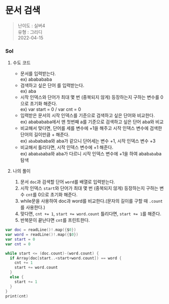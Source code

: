 # 문서 검색
> 난이도 : 실버4   
> 유형 : 그리디  
> 2022-04-15

### Sol
1. 수도 코드 
    - 문서를 입력받는다.  
      ex) ababababa
    - 검색하고 싶은 단어 를 입력받는다.  
      ex) aba 
    - 시작 인덱스와 단어가 최대 몇 번 (중복되지 않게) 등장하는지 구하는 변수를 0으로 초기화 해준다.  
      ex) var start = 0 / var cnt = 0
    - 입력받은 문서의 시작 인덱스를 기준으로 검색하고 싶은 단어와 비교한다.    
      ex) ababababa에서 맨 첫번째 a를 기준으로 검색하고 싶은 단어 aba와 비교
    - 비교해서 맞다면, 단어를 세를 변수에 +1을 해주고 시작 인덱스 변수에 검색한 단어의 길이만큼 + 해준다.  
      ex) `aba`bababa와 aba가 같으니 단어세는 변수 +1, 시작 인덱스 변수 +3 
    - 비교해서 틀리다면, 시작 인덱스 변수에 +1 해준다.  
      ex) aba`bab`aba와 aba가 다르니 시작 인덱스 변수에 +1을 하여 abab`aba`ba 탐색
    
2. 나의 풀이   
   1. 문서 `doc`과 검색할 단어 `word`를 배열로 입력받는다.
   2. 시작 인덱스 `start`와 단어가 최대 몇 번 (중복되지 않게) 등장하는지 구하는 변수 `cnt`를 0으로 초기화 해준다.
   3. while문을 사용하여 doc과 word를 비교한다.(문자의 길이를 구할 때 `.count`를 사용한다.) 
   4. 맞다면, `cnt += 1`, `start += word.count` 틀리다면, `start += 1`를 해준다.     
   5. 반복문이 끝난다면 `cnt`를 프린트한다.
      
```Swift
var doc = readLine()!.map({$0})
var word = readLine()!.map({$0})
var start = 0
var cnt = 0

while start <= (doc.count)-(word.count) {
  if Array(doc[start..<start+word.count]) == word {
    cnt += 1
    start += word.count
  }
  else {
    start += 1
  }
}
print(cnt)
```
